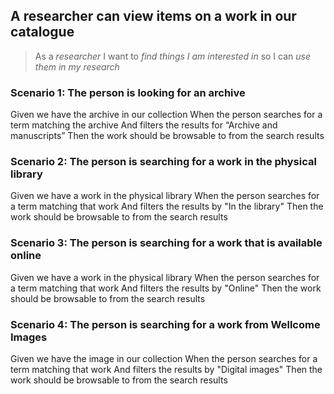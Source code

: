## A researcher can view items on a work in our catalogue

> As a _researcher_
> I want to _find things I am interested in_
> so I can _use them in my research_

### Scenario 1: The person is looking for an archive
Given we have the archive in our collection
When the person searches for a term matching the archive
    And filters the results for “Archive and manuscripts”
Then the work should be browsable to from the search results

### Scenario 2: The person is searching for a work in the physical library
Given we have a work in the physical library
When the person searches for a term matching that work
    And filters the results by "In the library"
Then the work should be browsable to from the search results

### Scenario 3: The person is searching for a work that is available online
Given we have a work in the physical library
When the person searches for a term matching that work
    And filters the results by "Online"
Then the work should be browsable to from the search results

### Scenario 4: The person is searching for a work from Wellcome Images
Given we have the image in our collection
When the person searches for a term matching that work
    And filters the results by "Digital images"
Then the work should be browsable to from the search results